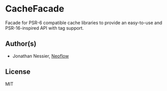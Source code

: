 # CacheFacade
Facade for PSR-6 compatible cache libraries to provide an easy-to-use and PSR-16-inspired API with tag support.

## Author(s)
* Jonathan Nessier, [Neoflow](https://www.neoflow.ch)

## License
MIT

